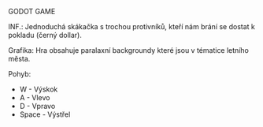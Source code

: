 GODOT GAME

INF.: Jednoduchá skákačka s trochou protivníků, kteří nám brání se dostat k pokladu (černý dollar).

Grafika: Hra obsahuje paralaxní backgroundy které jsou v tématice letního města.

Pohyb: 
- W - Výskok
- A - Vlevo
- D - Vpravo
- Space - Výstřel
